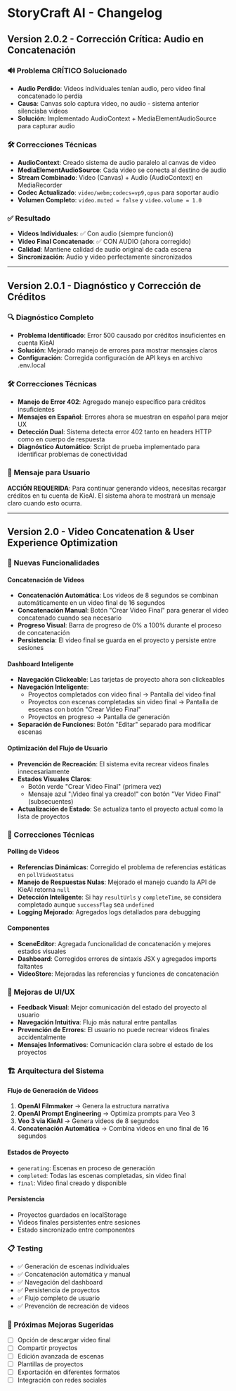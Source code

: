 # StoryCraft AI - Changelog

## Version 2.0.2 - Corrección Crítica: Audio en Concatenación

### 🔊 Problema CRÍTICO Solucionado
- **Audio Perdido**: Videos individuales tenían audio, pero video final concatenado lo perdía
- **Causa**: Canvas solo captura video, no audio - sistema anterior silenciaba videos
- **Solución**: Implementado AudioContext + MediaElementAudioSource para capturar audio

### 🛠️ Correcciones Técnicas
- **AudioContext**: Creado sistema de audio paralelo al canvas de video
- **MediaElementAudioSource**: Cada video se conecta al destino de audio
- **Stream Combinado**: Video (Canvas) + Audio (AudioContext) en MediaRecorder
- **Codec Actualizado**: `video/webm;codecs=vp9,opus` para soportar audio
- **Volumen Completo**: `video.muted = false` y `video.volume = 1.0`

### ✅ Resultado
- **Videos Individuales**: ✅ Con audio (siempre funcionó)
- **Video Final Concatenado**: ✅ CON AUDIO (ahora corregido)
- **Calidad**: Mantiene calidad de audio original de cada escena
- **Sincronización**: Audio y video perfectamente sincronizados

---

## Version 2.0.1 - Diagnóstico y Corrección de Créditos

### 🔍 Diagnóstico Completo
- **Problema Identificado**: Error 500 causado por créditos insuficientes en cuenta KieAI
- **Solución**: Mejorado manejo de errores para mostrar mensajes claros
- **Configuración**: Corregida configuración de API keys en archivo .env.local

### 🛠️ Correcciones Técnicas
- **Manejo de Error 402**: Agregado manejo específico para créditos insuficientes
- **Mensajes en Español**: Errores ahora se muestran en español para mejor UX
- **Detección Dual**: Sistema detecta error 402 tanto en headers HTTP como en cuerpo de respuesta
- **Diagnóstico Automático**: Script de prueba implementado para identificar problemas de conectividad

### 📝 Mensaje para Usuario
**ACCIÓN REQUERIDA**: Para continuar generando videos, necesitas recargar créditos en tu cuenta de KieAI. 
El sistema ahora te mostrará un mensaje claro cuando esto ocurra.

---

## Version 2.0 - Video Concatenation & User Experience Optimization

### 🎯 Nuevas Funcionalidades

#### Concatenación de Videos
- **Concatenación Automática**: Los videos de 8 segundos se combinan automáticamente en un video final de 16 segundos
- **Concatenación Manual**: Botón "Crear Video Final" para generar el video concatenado cuando sea necesario
- **Progreso Visual**: Barra de progreso de 0% a 100% durante el proceso de concatenación
- **Persistencia**: El video final se guarda en el proyecto y persiste entre sesiones

#### Dashboard Inteligente
- **Navegación Clickeable**: Las tarjetas de proyecto ahora son clickeables
- **Navegación Inteligente**:
  - Proyectos completados con video final → Pantalla del video final
  - Proyectos con escenas completadas sin video final → Pantalla de escenas con botón "Crear Video Final"
  - Proyectos en progreso → Pantalla de generación
- **Separación de Funciones**: Botón "Editar" separado para modificar escenas

#### Optimización del Flujo de Usuario
- **Prevención de Recreación**: El sistema evita recrear videos finales innecesariamente
- **Estados Visuales Claros**:
  - Botón verde "Crear Video Final" (primera vez)
  - Mensaje azul "¡Video final ya creado!" con botón "Ver Video Final" (subsecuentes)
- **Actualización de Estado**: Se actualiza tanto el proyecto actual como la lista de proyectos

### 🔧 Correcciones Técnicas

#### Polling de Videos
- **Referencias Dinámicas**: Corregido el problema de referencias estáticas en `pollVideoStatus`
- **Manejo de Respuestas Nulas**: Mejorado el manejo cuando la API de KieAI retorna `null`
- **Detección Inteligente**: Si hay `resultUrls` y `completeTime`, se considera completado aunque `successFlag` sea `undefined`
- **Logging Mejorado**: Agregados logs detallados para debugging

#### Componentes
- **SceneEditor**: Agregada funcionalidad de concatenación y mejores estados visuales
- **Dashboard**: Corregidos errores de sintaxis JSX y agregados imports faltantes
- **VideoStore**: Mejoradas las referencias y funciones de concatenación

### 🎨 Mejoras de UI/UX
- **Feedback Visual**: Mejor comunicación del estado del proyecto al usuario
- **Navegación Intuitiva**: Flujo más natural entre pantallas
- **Prevención de Errores**: El usuario no puede recrear videos finales accidentalmente
- **Mensajes Informativos**: Comunicación clara sobre el estado de los proyectos

### 🏗️ Arquitectura del Sistema

#### Flujo de Generación de Videos
1. **OpenAI Filmmaker** → Genera la estructura narrativa
2. **OpenAI Prompt Engineering** → Optimiza prompts para Veo 3
3. **Veo 3 via KieAI** → Genera videos de 8 segundos
4. **Concatenación Automática** → Combina videos en uno final de 16 segundos

#### Estados de Proyecto
- `generating`: Escenas en proceso de generación
- `completed`: Todas las escenas completadas, sin video final
- `final`: Video final creado y disponible

#### Persistencia
- Proyectos guardados en localStorage
- Videos finales persistentes entre sesiones
- Estado sincronizado entre componentes

### 📋 Testing
- ✅ Generación de escenas individuales
- ✅ Concatenación automática y manual
- ✅ Navegación del dashboard
- ✅ Persistencia de proyectos
- ✅ Flujo completo de usuario
- ✅ Prevención de recreación de videos

### 🚀 Próximas Mejoras Sugeridas
- [ ] Opción de descargar video final
- [ ] Compartir proyectos
- [ ] Edición avanzada de escenas
- [ ] Plantillas de proyectos
- [ ] Exportación en diferentes formatos
- [ ] Integración con redes sociales 